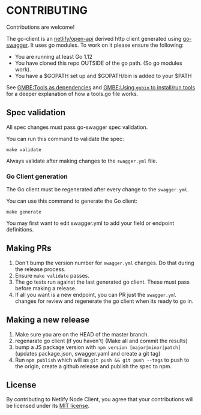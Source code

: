 # CONTRIBUTING

Contributions are welcome!

The go-client is an [netlify/open-api][open-api] derived http client generated using [go-swagger][go-swagger]. It uses go modules. To work on it please ensure the following:

- You are running at least Go 1.12
- You have cloned this repo OUTSIDE of the go path. (So go modules work).
- You have a $GOPATH set up and $GOPATH/bin is added to your \$PATH

See [GMBE:Tools as dependencies](https://github.com/go-modules-by-example/index/tree/master/010_tools) and [GMBE:Using `gobin` to install/run tools](https://github.com/go-modules-by-example/index/tree/master/017_using_gobin) for a deeper explanation of how a tools.go file works.

## Spec validation

All spec changes must pass go-swagger spec validation.

You can run this command to validate the spec:

    make validate

Always validate after making changes to the `swagger.yml` file.

### Go Client generation

The Go client must be regenerated after every change to the `swagger.yml`.

You can use this command to generate the Go client:

    make generate

You may first want to edit swagger.yml to add your field or endpoint definitions.

## Making PRs

1. Don't bump the version number for `swagger.yml` changes. Do that during the release process.
2. Ensure `make validate` passes.
3. The go tests run against the last generated go client. These must pass before making a release.
4. If all you want is a new endpoint, you can PR just the `swagger.yml` changes for review and regenerate the go client when its ready to go in.

## Making a new release

1. Make sure you are on the HEAD of the master branch.
2. regenarate go client (if you haven't) (Make all and commit the results)
3. bump a JS package version with `npm version [major|minor|patch]` (updates package.json, swagger.yaml and create a git tag)
4. Run `npm publish` which will as `git push && git push --tags` to push to the origin, create a github release and publish the spec to npm.

## License

By contributing to Netlify Node Client, you agree that your contributions will be licensed
under its [MIT license](LICENSE).

[godoc-img]: https://godoc.org/github.com/netlify/go-client/?status.svg
[godoc]: https://godoc.org/github.com/netlify/go-client
[goreport-img]: https://goreportcard.com/badge/github.com/netlify/go-client
[goreport]: https://goreportcard.com/report/github.com/netlify/go-client
[git-img]: https://img.shields.io/github/release/netlify/go-client.svg
[git]: https://github.com/netlify/go-client/releases/latest
[gobin]: https://github.com/myitcv/gobin
[modules]: https://github.com/golang/go/wiki/Modules
[open-api]: https://github.com/netlify/open-api
[go-swagger]: https://github.com/go-swagger/go-swagger
[go-modules]: https://github.com/golang/go/wiki/Modules
[swagger]: https://github.com/netlify/open-api/blob/master/swagger.yml

